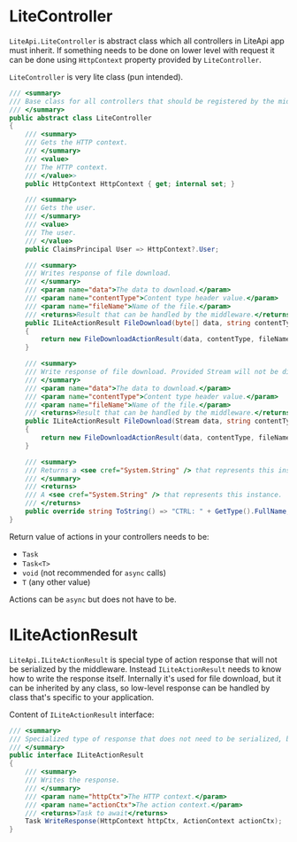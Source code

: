 ﻿---
Author: stanac
CreatedDate: 2017-05-02
Title: LiteController and ILiteActionResult
RenderTitle: false
IsHtml: false
ParentPageId: basic-concepts
Id: litecontroller-and-iliteactionresult
---

# LiteController

`LiteApi.LiteController` is abstract class which all controllers
in LiteApi app must inherit. If something needs to be done on lower level with
request it can be done using `HttpContext` property provided by `LiteController`.

`LiteController` is very lite class (pun intended).

```csharp
/// <summary>
/// Base class for all controllers that should be registered by the middleware
/// </summary>
public abstract class LiteController
{
    /// <summary>
    /// Gets the HTTP context.
    /// </summary>
    /// <value>
    /// The HTTP context.
    /// </value>>
    public HttpContext HttpContext { get; internal set; }

    /// <summary>
    /// Gets the user.
    /// </summary>
    /// <value>
    /// The user.
    /// </value>
    public ClaimsPrincipal User => HttpContext?.User;

    /// <summary>
    /// Writes response of file download.
    /// </summary>
    /// <param name="data">The data to download.</param>
    /// <param name="contentType">Content type header value.</param>
    /// <param name="fileName">Name of the file.</param>
    /// <returns>Result that can be handled by the middleware.</returns>
    public ILiteActionResult FileDownload(byte[] data, string contentType, string fileName)
    {
        return new FileDownloadActionResult(data, contentType, fileName);
    }

    /// <summary>
    /// Write response of file download. Provided Stream will not be disposed, you need to do it yourself.
    /// </summary>
    /// <param name="data">The data to download.</param>
    /// <param name="contentType">Content type header value.</param>
    /// <param name="fileName">Name of the file.</param>
    /// <returns>Result that can be handled by the middleware.</returns>
    public ILiteActionResult FileDownload(Stream data, string contentType, string fileName)
    {
        return new FileDownloadActionResult(data, contentType, fileName);
    }

    /// <summary>
    /// Returns a <see cref="System.String" /> that represents this instance.
    /// </summary>
    /// <returns>
    /// A <see cref="System.String" /> that represents this instance.
    /// </returns>
    public override string ToString() => "CTRL: " + GetType().FullName;
}
```

Return value of actions in your controllers needs to be:
- `Task`
- `Task<T>`
- `void` (not recommended for `async` calls)
- `T` (any other value)

Actions can be `async` but does not have to be.

# ILiteActionResult

`LiteApi.ILiteActionResult` is special type of action response that will not 
be serialized by the middleware. Instead `ILiteActionResult` needs to know
how to write the response itself. Internally it's used for file download, but
it can be inherited by any class, so low-level response can be handled by
class that's specific to your application.

Content of `ILiteActionResult` interface:

```csharp
/// <summary>
/// Specialized type of response that does not need to be serialized, but instead can write the response itself
/// </summary>
public interface ILiteActionResult
{
    /// <summary>
    /// Writes the response.
    /// </summary>
    /// <param name="httpCtx">The HTTP context.</param>
    /// <param name="actionCtx">The action context.</param>
    /// <returns>Task to await</returns>
    Task WriteResponse(HttpContext httpCtx, ActionContext actionCtx);
}
```